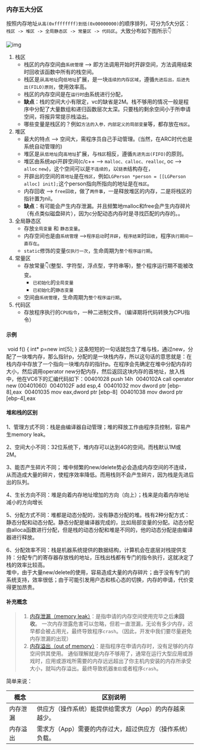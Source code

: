 

### 内存五大分区

按照内存地址`从高(0xffffffff)到低(0x00000000)`的顺序排列，可分为5大分区：`栈区 -> 堆区 -> 全局静态区 -> 常量区 -> 代码区`。大致分布如下图所示👇

![img](https:////upload-images.jianshu.io/upload_images/3444487-fccce4214dda15ec.jpg?imageMogr2/auto-orient/strip|imageView2/2/w/895/format/webp)

1. 栈区
   - 栈区的内存空间由`系统管理` --> 即方法调用开始时开辟空间，方法调用结束时回收该函数中所有的栈空间。
   - 栈区是从`高地址`向`低地址`扩展，是一块`连续的内存区域`，遵循`先进后出，后进先出(FILO)原则`，使用效率高。
   - 栈区的内存空间是在`运行时`由系统进行分配，
   - **缺点**：栈的空间大小有限定，vc的缺省是2M。栈不够用的情况一般是程序中分配了大量数组和递归函数层次太深。只要栈的剩余空间小于所申请空间，将报异常提示栈溢出。
   - 哪些变量是栈区的？例如`方法的入参，内部定义的局部变量`等，都存放在`栈区`。
2. 堆区
   - 最大的特点 --> 空间大，需程序员自己手动管理。(当然，在ARC时代也是系统自动管理的)
   - 堆区是从`低地址`向`高地址`扩展，与`栈区`相反，遵循`先进先出(FIFO)`的原则。
   - 堆区由系统api开辟空间(c/c++ --> `malloc、calloc、realloc`, oc --> `alloc` `new`)，这个空间可以是`不连续的`，以`链表`结构存在，
   - 开辟出的空间的`首地址`是在`栈区`，例如`LGPerson *person = [[LGPerson alloc] init];`这个person指向所指向的地址是在`栈区`。
   - 内存回收 --> `free回收`，做了`两件事`，一是释放堆区的内存，二是将栈区的指针置为nil。
   - **缺点**：有可能会产生内存泄漏。并且频繁地malloc和free会产生内存碎片（有点类似磁盘碎片），因为c分配动态内存时是寻找匹配的内存的。。
3. 全局静态区
   - 存放`全局变量` 和 `静态变量`。
   - 内存空间也是由`系统管理` -->`程序启动`时`开辟`，`程序结束`时`回收`，程序`执行期间一直存在`。
   - `static`修饰的变量`仅执行一次`，生命周期为`整个程序运行期`。
4. 常量区
   - 存放常量👇(整型、字符型，浮点型，字符串等)，整个程序运行期不能被改变。
     - `已初始化`的`全局变量`
     - `已初始化`的`静态变量`
   - 空间由`系统管理`，生命周期为`整个程序运行期`。
5. 代码区
   - 存放程序执行的`CPU指令`，一种二进制文件。（编译期将代码转换为CPU指令）

#### 示例

​	void f() { int* p=new int[5]; } 
​    这条短短的一句话就包含了堆与栈，通过new，分配了一块堆内存，那么指针p，分配的是一块栈内存，所以这句话的意思就是：在栈内存中存放了一个指向一块堆内存的指针p。在程序会先确定在堆中分配内存的大小，然后调用operator new分配内存，然后返回这块内存的首地址，放入栈中，他在VC6下的汇编代码如下： 
​    00401028   push        14h 
​    0040102A   call        operator new (00401060) 
​    0040102F   add         esp,4 
​    00401032   mov         dword ptr [ebp-8],eax 
​    00401035   mov         eax,dword ptr [ebp-8] 
​    00401038   mov         dword ptr [ebp-4],eax 

#### 堆和栈的区别

  1、管理方式不同：栈是由编译器自动管理；堆的释放工作由程序员控制，容易产生memory leak。

  2、空间大小不同：32位系统下，堆内存可以达到4G的空间。而栈默认1M或2M。

  3、能否产生碎片不同； 堆中频繁的new/delete势必会造成内存空间的不连续，从而造成大量的碎片，使程序效率降低。而用栈则不会产生碎片，因为栈是先进后出的队列。

  4、生长方向不同：堆是向着内存地址增加的方向（向上）；栈来是向着内存地址减小的方向增长

  5、分配方式不同：堆都是动态分配的，没有静态分配的堆。栈有2种分配方式：静态分配和动态分配。静态分配是编译器完成的，比如局部变量的分配。动态分配由alloca函数进行分配，但是栈的动态分配和堆是不同的，他的动态分配是由编译器进行释放。

  6、分配效率不同：栈是机器系统提供的数据结构，计算机会在底层对栈提供支持：分配专门的寄存器存放栈的地址，压栈出栈都有专门的指令执行，这就决定了栈的效率比较高。	
		堆中，由于大量new/delete的使用，容易造成大量的内存碎片；由于没有专门的系统支持，效率很低；由于可能引发用户态和核心态的切换，内存的申请，代价变得更加昂贵。

#### 补充概念

> 1. [内存泄漏（memory leak）](https://links.jianshu.com/go?to=https%3A%2F%2Fbaike.so.com%2Fdoc%2F6084712-6297814.html)：是指申请的内存空间使用完毕之后**未回收**。
>     一次内存泄露危害可以忽略，但若一直泄漏，无论有多少内存，迟早都会被占用光，最终导致程序`crash`。（因此，开发中我们要尽量避免内存泄漏的出现）
> 2. [内存溢出（out of memory）](https://links.jianshu.com/go?to=https%3A%2F%2Fbaike.so.com%2Fdoc%2F6467899-6681594.html)：是指程序在申请内存时，没有足够的内存空间供其使用。
>     通俗理解就是内存不够用了，通常在运行大型应用或游戏时，应用或游戏所需要的内存远远超出了你主机内安装的内存所承受大小，就叫内存溢出。最终导致机器`重启`或者程序`crash`。

简单来说：

| 概念     | 区别说明                                                  |
| -------- | --------------------------------------------------------- |
| 内存泄漏 | 供应方（操作系统）能提供给需求方（App）的内存越来越少。   |
| 内存溢出 | 需求方（App）需要的内存过大，超过供应方（操作系统）负载。 |